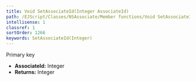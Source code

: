 ```yaml
---
title: Void SetAssociateId(Integer AssociateId)
path: /EJScript/Classes/NSAssociate/Member functions/Void SetAssociateId(Integer p_0)
intellisense: 1
classref: 1
sortOrder: 1266
keywords: SetAssociateId(Integer)
---
```



Primary key



* **AssociateId:** Integer
* **Returns:** Integer


